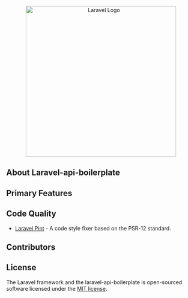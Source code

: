 <p align="center"><a href="https://laravel.com" target="_blank"><img src="https://raw.githubusercontent.com/laravel/art/master/logo-lockup/5%20SVG/2%20CMYK/1%20Full%20Color/laravel-logolockup-cmyk-red.svg" width="400" alt="Laravel Logo"></a></p>

## About Laravel-api-boilerplate

## Primary Features

## Code Quality

- [Laravel Pint](https://github.com/laravel/pint) - A code style fixer based on the PSR-12 standard. 

## Contributors

## License

The Laravel framework and the laravel-api-boilerplate is open-sourced software licensed under the [MIT license](https://opensource.org/licenses/MIT).
